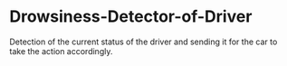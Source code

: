 # Drowsiness-Detector-of-Driver
Detection of the current status of the driver and sending it for the car to take the action accordingly.
